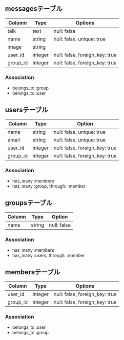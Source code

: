 ## messagesテーブル
|Column|Type|Options|
|------|----|-------|
|talk|text|null: false 
|name|string|null: false, unique: true|
|image|string||
|user_id|integer|null: false, foreign_key: true|
|group_id|integer|null: false, foreign_key: true|
### Association
- belongs_to :group
- belongs_to :user


## usersテーブル
|Column|Type|Option|
|------|----|------|
|name|string|null: false, unique: true|
|email|string|null: false, unique: true|
|user_id|integer|null: false, foreign_key: true|
|group_id|integer|null: false, foreign_key: true|
### Association
- has_many :members
- has_many :group, through: :member


## groupsテーブル
|Column|Type|Option|
|------|----|------|
|name|string|null: false|
### Association
- has_many :members
- has_many :users, through: :member


## membersテーブル
|Column|Type|Options|
|------|----|-------|
|user_id|integer|null: false, foreign_key: true|
|group_id|integer|null: false, foreign_key: true|
### Association
- belongs_to :user
- belongs_to :group
